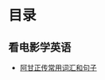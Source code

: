# 目录

## 看电影学英语
* [阿甘正传常用词汇和句子](https://github.com/zhangchao1/learnNotes/blob/master/英语学习/看电影学英语/阿甘正传台词.md)